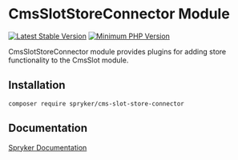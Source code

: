 # CmsSlotStoreConnector Module
[![Latest Stable Version](https://poser.pugx.org/spryker/cms-slot-store-connector/v/stable.svg)](https://packagist.org/packages/spryker/cms-slot-store-connector)
[![Minimum PHP Version](https://img.shields.io/badge/php-%3E%3D%208.1-8892BF.svg)](https://php.net/)

CmsSlotStoreConnector module provides plugins for adding store functionality to the CmsSlot module.

## Installation

```
composer require spryker/cms-slot-store-connector
```

## Documentation

[Spryker Documentation](https://docs.spryker.com)
